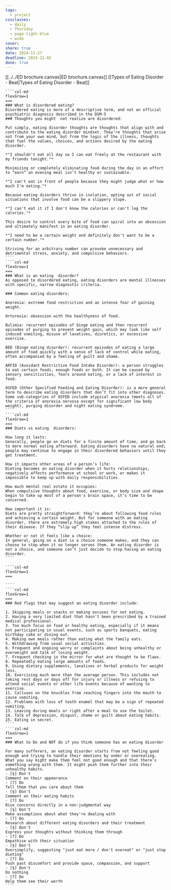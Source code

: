 ```yaml
---
tags:
  - project
cssclasses:
  - daily
  - Thursday
  - page-light-blue
  - wide
cover: 
share: true
date: 2024-11-27
deadline: 2024-12-02
done: true
---
```



[[../../ED brochure.canvas|ED brochure.canvas]]
[[Types of Eating Disorder - Beat|Types of Eating Disorder - Beat]]
`````col
````col-md
flexGrow=1
===
### What is disordered eating?
Disordered eating is more of a descriptive term, and not an official psychiatric diagnosis described in the DSM-5
### Thoughts you might  not realize are disordered: 

Put simply, eating disorder thoughts are thoughts that align with and contribute to the eating disorder mindset. They’re thoughts that arise not from your own mind, but from the logic of the illness, thoughts that fuel the values, choices, and actions desired by the eating disorder.

*"I shouldn't eat all day so I can eat freely at the restaurant with my friends tonight."*

Minimizing or completely eliminating food during the day in an effort to “earn” an evening meal isn’t healthy or sustainable.

*"I can't eat in front of people because they might judge what or how much I'm eating."*

Because eating disorders thrive in isolation, opting out of social situations that involve food can be a slippery slope.

*"I can't eat it if I don't know the calories or can't log the calories."*

This desire to control every bite of food can spiral into an obsession and ultimately manifest in an eating disorder.

*"I need to be a certain weight and definitely don't want to be a certain number."*

Striving for an arbitrary number can provoke unnecessary and detrimental stress, anxiety, and compulsive behaviors.
````
````col-md
flexGrow=1
===
### What is an eating  disorder?
As opposed to disordered eating, eating disorders are mental illnesses with specific, narrow diagnostic criteria.

### Common eating disorders:

Anorexia: extreme food restriction and an intense fear of gaining weight.

Ortorexia: obsession with the healthyness of food.

Bulimia: recurrent episodes of binge eating and then recurrent episodes of purging to prevent weight gain, which may look like self induced vomiting, misuse of laxatives, diuretics, or excessive exercise.

BED (Binge eating disorder): recurrent episodes of eating a large amount of food quickly with a sense of lack of control while eating, often accompanied by a feeling of guilt and shame.

ARFID (Avoidant Restrictive Food Intake Disorder): a person struggles to eat certain foods, enough foods or both. It can be caused by sensory sensitivities, fears around eating, or a lack of interest in food.

OSFED (Other Specified Feeding and Eating Disorder): is a more general term to describe eating disorders that don’t fit into other diagnoses. Some sub-categories of OSFED include atypical anorexia (meets all of the criteria of anorexia nervosa except for significant low body weight), purging disorder and night eating syndrome.
````
````col-md
flexGrow=1
===
### Diets vs eating  disorders:

How long it lasts: 
Generally, people go on diets for a finite amount of time, and go back to more normal eating afterward. Eating disorders have no natural end; people may continue to engage in their disordered behaviors until they get treatment.

How it impacts other areas of a person’s life:
Dieting becomes an eating disorder when it hurts relationships, negatively affects performance at school or work, or makes it impossible to keep up with daily responsibilities.

How much mental real estate it occupies:
When compulsive thoughts about food, exercise, or body size and shape begin to take up most of a person's brain space, it’s time to be concerned.

How important it is: 
Diets are pretty straightforward: they’re about following food rules and achieving a certain weight. But for someone with an eating disorder, there are extremely high stakes attached to the rules of their disease. If they “slip up” they feel intense distress.

Whether or not it feels like a choice:
In general, going on a diet is a choice someone makes, and they can choose to stop when it no longer serves them. An eating disorder is not a choice, and someone can’t just decide to stop having an eating disorder.
````
`````
`````col
````col-md
flexGrow=1
===

````
````col-md
flexGrow=1
===
### Red flags that may suggest an eating disorder include:

1. Skipping meals or snacks or making excuses for not eating.
2. Having a very limited diet that hasn't been prescribed by a trained medical professional.
3. Too much focus on food or healthy eating, especially if it means not participating in usual events, such as sports banquets, eating birthday cake or dining out.
4. Making own meals rather than eating what the family eats.
5. Withdrawing from usual social activities.
6. Frequent and ongoing worry or complaints about being unhealthy or overweight and talk of losing weight.
7. Frequent checking in the mirror for what are thought to be flaws.
8. Repeatedly eating large amounts of foods.
9. Using dietary supplements, laxatives or herbal products for weight loss.
10. Exercising much more than the average person. This includes not taking rest days or days off for injury or illness or refusing to attend social events or other life events because of wanting to exercise.
11. Calluses on the knuckles from reaching fingers into the mouth to cause vomiting.
12. Problems with loss of tooth enamel that may be a sign of repeated vomiting.
13. Leaving during meals or right after a meal to use the toilet.
14. Talk of depression, disgust, shame or guilt about eating habits.
15. Eating in secret.
````
````col-md
flexGrow=1
===
### What to Do and NOT do if you think someone has an eating disorder

For many sufferers, an eating disorder starts from not feeling good enough and trying to handle their emotions by under or overeating. What you say might make them feel not good enough and that there’s something wrong with them. It might push them further into their unhealthy habits.
- [§] Don't
Comment on their appearance 
- [7] Do
Tell them that you care about them
- [§] Don't
Comment on their eating habits 
- [7] Do
Rise concerns directly in a non-judgmental way
- [§] Don't
Make assumptions about what they're dealing with 
- [7] Do
Research about different eating disorders and their treatment
- [§] Don't
Express your thoughts without thinking them through 
- [7] Do
Empathise with their situation
- [§] Don't
Oversimplify, suggesting "just eat more / don't overeat" or "just stop dieting" 
- [7] Do
Push past discomfort and provide space, compassion, and support 
- [§] Don't
Do nothing 
- [7] Do
Help them see their worth
````
`````



